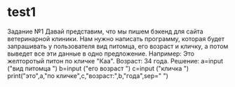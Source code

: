 # test1
Задание №1  Давай представим, что мы пишем бэкенд для сайта ветеринарной клиники. Нам нужно написать программу, которая будет запрашивать у пользователя вид питомца, его возраст и кличку, а потом выведет все эти данные в одно предложение. Например:  Это желторотый питон по кличке "Каа". Возраст: 34 года.
Решение:
a=input ("вид питомца ")
b=input ("его возраст ")
c=input ("кличка ")
print("это",a,"по кличке",c,"возраст:",b,"года",sep=" ")
